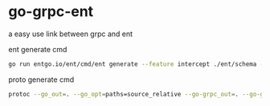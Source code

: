 # go-grpc-ent
a easy use link between grpc and ent

ent generate cmd
```sh
go run entgo.io/ent/cmd/ent generate --feature intercept ./ent/schema --template ./ent
```

proto generate cmd
```sh
protoc --go_out=. --go_opt=paths=source_relative --go-grpc_out=. --go-grpc_opt=paths=source_relative proto/*.proto
```